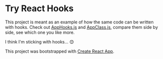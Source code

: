 
# Try React Hooks

This project is meant as an example of how the same code can be written with hooks.
Check out [AppHooks.js]('./src/AppHooks.js') and [AppClass.js]('./src/AppHooks.js'), 
compare them side by side, see which one you like more. 

I think I'm sticking with hooks... 😊

This project was bootstrapped with [Create React App](https://github.com/facebook/create-react-app).

